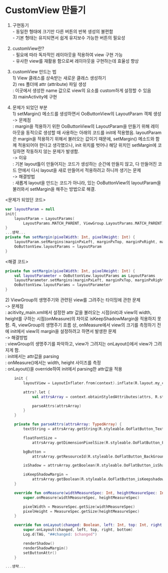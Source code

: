 # CustomView 만들기
1. 구현동기</br>
</t>- 동일한 형태에 크기만 다른 버튼의 반복 생성의 불편함</br>
</t>- 기본 형태는 유지되면서 쉽게 유지보수 가능한 버튼의 필요성</br>

2. customView란?</br>
</t>- 필요에 따라 독자적인 레이아웃을 적용하여 view 구현 가능 </br>
</t>- 유사한 view를 재활용 함으로써 레이아웃을 구현하는데 효율성 향상 </br>

3. customView 만드는 법</br>
</t>1) View 클래스를 상속받는 새로운 클래스 생성하기</br>
</t>2) res 폴더에 attr (attribute) 파일 생성</br>
</t>: 이곳에서 생성한 name 값으로 view의 요소를 custom하게 설정할 수 있음</br>
</t>3) mainActivity에 구현</br>

4. 문제가 되었던 부분</br>
</t> 1) setMargin() 메소드를 생성하면서 OoButtonView의 LayoutParam 객체 생성</br>
</t>-> 문제점</br>
</t>: margin을 적용하기 위한 OoButtonView의 LayoutParam을 만들기 위해 레이아웃을 동적으로 생성할 때 사용하는 아래의 코드를 init에 적용했음.
</t>layoutParam은 margin을 적용하기 위해서 불러오는 값이기 때문에, setMargin() 메소드와 함께 적용되어야 한다고 생각했으나, 
init 위치를 벗어나 해당 위치인 setMargin에 코딩하면 작동하지 않는 문제가 발생함.</br>
</t>-> 이유</br>
</t>: 기본 layout틀이 만들어지는 코드가 생성하는 순간에 만들지 않고, 다 만들어진 코드 안에서 다시 layout을 새로 만들어서 적용하려고 하니까 생기는 문제</br>
</t>-> 해결방법</br>
</t>: 새롭게 layout을 만드는 코드가 아니라, 있는 OoButtonView의 layoutParam을 불러와서 setMargin을 해주는 방법으로 해결.

<문제가 되었던 코드>
```kotlin
var layoutParam = null
init{
    layoutParam = LayoutParams(
        LayoutParams.MATCH_PARENT, ViewGroup.LayoutParams.MATCH_PARENT)
}
...생략...
private fun setMargin(pixelWidth: Int, pixelHeight: Int) {
    layoutParam.setMargins(marginPxLeft, marginPxTop, marginPxRight, marginPxBottom)
    OoButtonView.layoutParams = layoutParam
}
```
<해결 코드>
```kotlin
private fun setMargin(pixelWidth: Int, pixelHeight: Int) {
    val layoutParameter = OoButtonView.layoutParams as LayoutParams
    layoutParameter.setMargins(marginPxLeft, marginPxTop, marginPxRight, marginPxBottom)
    OoButtonView.layoutParams = layoutParameter
}
```
</t> 2) ViewGroup의 생명주기와 관련된 view를 그려주는 타이밍에 관한 문제 </br>
</t>-> 문제점</br>
</t>: acitivity_main.xml에서 설정한 attr 값을 불러오는 시점(init)과 view의 width, height를 구하는 시점(onMeasure)의 차이로 isKeepShadowMargin을 적용하지 못함. 즉, viewGroup의 생명주기 흐름 상, onMeasure에서 view의 크기를 측정하기 전에 init에서 view의 margin을 설정하려고 하면서 발생한 문제</br>
</t>-> 해결방법</br>
</t>: viewGroup의 생명주기를 파악하고, view가 그려지는 onLayout()에서 view가 그려지게 함. </br>
</t>: init에서는 attr값을 parsing</br>
</t>: onMeasure()에서는 width, height 사이즈를 측정</br>
</t>: onLayout()을 override하여 init에서 parsing한 attr값을 적용</br>

```kotlin
    init {
        layoutView = LayoutInflater.from(context).inflate(R.layout.my_custom_view, this, true)

        attrs?.let {
            val attrsArray = context.obtainStyledAttributes(attrs, R.styleable.OoFlatButton, 0, 0)

            parseAttrs(attrsArray)
        }
    }

    private fun parseAttrs(attrsArray: TypedArray) {
        textString = attrsArray.getString(R.styleable.OoFlatButton_Text) ?: ""

        floatFontSize =
            attrsArray.getDimensionPixelSize(R.styleable.OoFlatButton_FontSize, 0).toFloat()

        bgButton =
            attrsArray.getResourceId(R.styleable.OoFlatButton_BackGround, R.drawable.basic_button)

        isShadow = attrsArray.getBoolean(R.styleable.OoFlatButton_isShadow, true)

        isKeepShadowMargin =
            attrsArray.getBoolean(R.styleable.OoFlatButton_isKeepshadowMargin, true)
    }

    override fun onMeasure(widthMeasureSpec: Int, heightMeasureSpec: Int) {
        super.onMeasure(widthMeasureSpec, heightMeasureSpec)

        pixelWidth = MeasureSpec.getSize(widthMeasureSpec)
        pixelHeight = MeasureSpec.getSize(heightMeasureSpec)
    }

    override fun onLayout(changed: Boolean, left: Int, top: Int, right: Int, bottom: Int) {
        super.onLayout(changed, left, top, right, bottom)
        Log.d(TAG, "##changed: $changed")

        renderShadow()
        renderShadowMargin()
        setButtonAttr()
    }

...생략...
```
